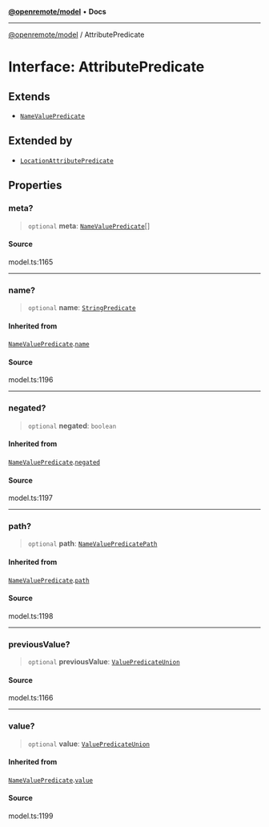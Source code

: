 [**@openremote/model**](../README.md) • **Docs**

***

[@openremote/model](../globals.md) / AttributePredicate

# Interface: AttributePredicate

## Extends

- [`NameValuePredicate`](NameValuePredicate.md)

## Extended by

- [`LocationAttributePredicate`](LocationAttributePredicate.md)

## Properties

### meta?

> `optional` **meta**: [`NameValuePredicate`](NameValuePredicate.md)[]

#### Source

model.ts:1165

***

### name?

> `optional` **name**: [`StringPredicate`](StringPredicate.md)

#### Inherited from

[`NameValuePredicate`](NameValuePredicate.md).[`name`](NameValuePredicate.md#name)

#### Source

model.ts:1196

***

### negated?

> `optional` **negated**: `boolean`

#### Inherited from

[`NameValuePredicate`](NameValuePredicate.md).[`negated`](NameValuePredicate.md#negated)

#### Source

model.ts:1197

***

### path?

> `optional` **path**: [`NameValuePredicatePath`](NameValuePredicatePath.md)

#### Inherited from

[`NameValuePredicate`](NameValuePredicate.md).[`path`](NameValuePredicate.md#path)

#### Source

model.ts:1198

***

### previousValue?

> `optional` **previousValue**: [`ValuePredicateUnion`](../type-aliases/ValuePredicateUnion.md)

#### Source

model.ts:1166

***

### value?

> `optional` **value**: [`ValuePredicateUnion`](../type-aliases/ValuePredicateUnion.md)

#### Inherited from

[`NameValuePredicate`](NameValuePredicate.md).[`value`](NameValuePredicate.md#value)

#### Source

model.ts:1199

